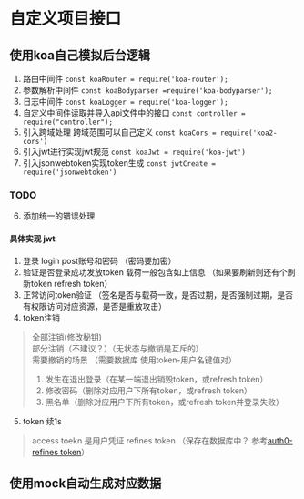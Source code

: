 # 自定义项目接口
## 使用koa自己模拟后台逻辑
1.  路由中间件
 `const koaRouter = require('koa-router');`
2.  参数解析中间件
`const koaBodyparser =require('koa-bodyparser');`
3. 日志中间件
`const koaLogger = require('koa-logger');`
4. 自定义中间件读取并导入api文件中的接口
`const controller = require("controller");`
5. 引入跨域处理 跨域范围可以自己定义
`const koaCors = require('koa2-cors')`
6. 引入jwt进行实现jwt规范
`const koaJwt = require('koa-jwt')`
7. 引入jsonwebtoken实现token生成
`const jwtCreate = require('jsonwebtoken')`


### TODO
6. 添加统一的错误处理

#### 具体实现 jwt
1. 登录 login post账号和密码 （密码要加密）
2. 验证是否登录成功发放token 载荷一般包含如上信息 （如果要刷新则还有个刷新token refresh token）
3. 正常访问token验证 （签名是否与载荷一致，是否过期，是否强制过期，是否有权限访问对应资源，是否是重放攻击）
4. token注销
> 全部注销(修改秘钥)   
> 部分注销（不建议？）（无状态与撤销是互斥的）   
> 需要撤销的场景 （需要数据库 使用token-用户名键值对）   
>  1. 发生在退出登录（在某一端退出销毁token，或refresh token）   
>  2. 修改密码（删除对应用户下所有token，或refresh token）   
>  3. 黑名单（删除对应用户下所有token，或refresh token并登录失败）
5.  token 续1s
> access toekn 是用户凭证
> refines token （保存在数据库中？ 参考[auth0-refines token](https://auth0.com/docs/tokens/refresh-token/current)）

## 使用mock自动生成对应数据